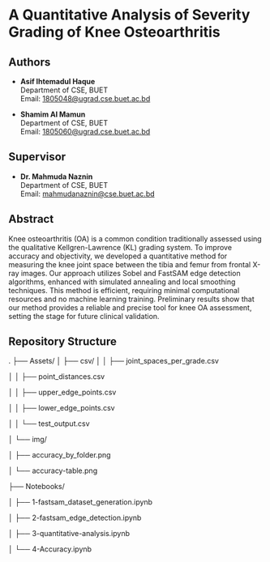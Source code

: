 # A Quantitative Analysis of Severity Grading of Knee Osteoarthritis

## Authors
- **Asif Ihtemadul Haque**  
  Department of CSE, BUET  
  Email: [1805048@ugrad.cse.buet.ac.bd](mailto:1805048@ugrad.cse.buet.ac.bd)
  
- **Shamim Al Mamun**  
  Department of CSE, BUET  
  Email: [1805060@ugrad.cse.buet.ac.bd](mailto:1805060@ugrad.cse.buet.ac.bd)

## Supervisor
- **Dr. Mahmuda Naznin**  
  Department of CSE, BUET  
  Email: [mahmudanaznin@cse.buet.ac.bd](mailto:mahmudanaznin@cse.buet.ac.bd)

## Abstract
Knee osteoarthritis (OA) is a common condition traditionally assessed using the qualitative Kellgren-Lawrence (KL) grading system. To improve accuracy and objectivity, we developed a quantitative method for measuring the knee joint space between the tibia and femur from frontal X-ray images. Our approach utilizes Sobel and FastSAM edge detection algorithms, enhanced with simulated annealing and local smoothing techniques. This method is efficient, requiring minimal computational resources and no machine learning training. Preliminary results show that our method provides a reliable and precise tool for knee OA assessment, setting the stage for future clinical validation.

## Repository Structure

.
├── Assets/
│   ├── csv/
│   │   ├── joint_spaces_per_grade.csv

│   │   ├── point_distances.csv

│   │   ├── upper_edge_points.csv

│   │   ├── lower_edge_points.csv

│   │   └── test_output.csv

│   └── img/

│       ├── accuracy_by_folder.png

│       └── accuracy-table.png

├── Notebooks/

│   ├── 1-fastsam_dataset_generation.ipynb

│   ├── 2-fastsam_edge_detection.ipynb

│   ├── 3-quantitative-analysis.ipynb

│   └── 4-Accuracy.ipynb
